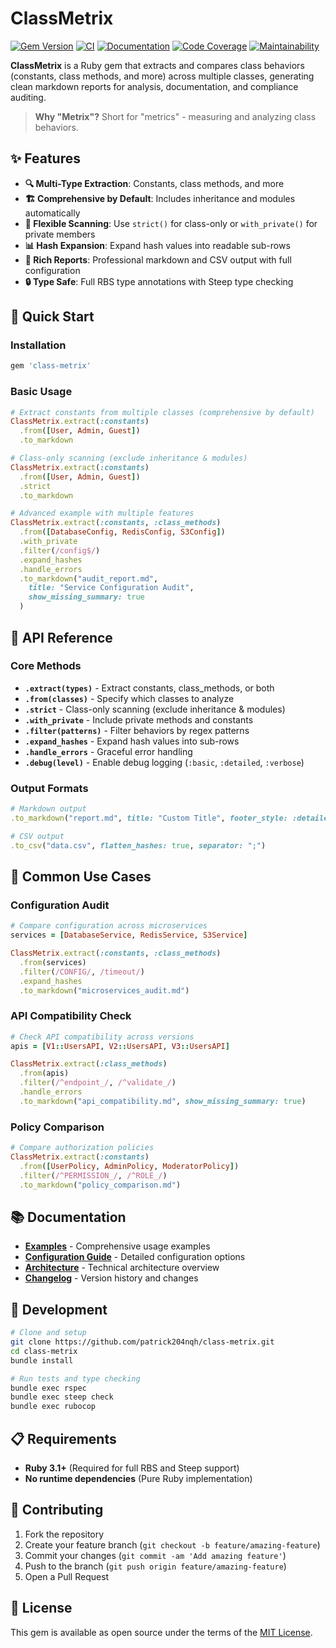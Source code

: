 # ClassMetrix

[![Gem Version](https://badge.fury.io/rb/class-metrix.svg)](https://badge.fury.io/rb/class-metrix)
[![CI](https://github.com/patrick204nqh/class-metrix/actions/workflows/main.yml/badge.svg)](https://github.com/patrick204nqh/class-metrix/actions/workflows/main.yml)
[![Documentation](https://img.shields.io/badge/docs-rubydoc.info-blue.svg)](https://rubydoc.info/gems/class-metrix)
[![Code Coverage](https://qlty.sh/badges/df5bf564-68c2-4484-84bd-70f705e58f1b/test_coverage.svg)](https://qlty.sh/gh/patrick204nqh/projects/class-metrix)
[![Maintainability](https://qlty.sh/badges/df5bf564-68c2-4484-84bd-70f705e58f1b/maintainability.svg)](https://qlty.sh/gh/patrick204nqh/projects/class-metrix)

**ClassMetrix** is a Ruby gem that extracts and compares class behaviors (constants, class methods, and more) across multiple classes, generating clean markdown reports for analysis, documentation, and compliance auditing.

> **Why "Metrix"?** Short for "metrics" - measuring and analyzing class behaviors.

## ✨ Features

- **🔍 Multi-Type Extraction**: Constants, class methods, and more
- **🏗️ Comprehensive by Default**: Includes inheritance and modules automatically
- **🎯 Flexible Scanning**: Use `strict()` for class-only or `with_private()` for private members
- **📊 Hash Expansion**: Expand hash values into readable sub-rows
- **📝 Rich Reports**: Professional markdown and CSV output with full configuration
- **🔒 Type Safe**: Full RBS type annotations with Steep type checking

## 🚀 Quick Start

### Installation

```ruby
gem 'class-metrix'
```

### Basic Usage

```ruby
# Extract constants from multiple classes (comprehensive by default)
ClassMetrix.extract(:constants)
  .from([User, Admin, Guest])
  .to_markdown

# Class-only scanning (exclude inheritance & modules)
ClassMetrix.extract(:constants)
  .from([User, Admin, Guest])
  .strict
  .to_markdown

# Advanced example with multiple features
ClassMetrix.extract(:constants, :class_methods)
  .from([DatabaseConfig, RedisConfig, S3Config])
  .with_private
  .filter(/config$/)
  .expand_hashes
  .handle_errors
  .to_markdown("audit_report.md",
    title: "Service Configuration Audit",
    show_missing_summary: true
  )
```

## 📖 API Reference

### Core Methods

- **`.extract(types)`** - Extract constants, class_methods, or both
- **`.from(classes)`** - Specify which classes to analyze
- **`.strict`** - Class-only scanning (exclude inheritance & modules)
- **`.with_private`** - Include private methods and constants
- **`.filter(patterns)`** - Filter behaviors by regex patterns
- **`.expand_hashes`** - Expand hash values into sub-rows
- **`.handle_errors`** - Graceful error handling
- **`.debug(level)`** - Enable debug logging (`:basic`, `:detailed`, `:verbose`)

### Output Formats

```ruby
# Markdown output
.to_markdown("report.md", title: "Custom Title", footer_style: :detailed)

# CSV output
.to_csv("data.csv", flatten_hashes: true, separator: ";")
```

## 🎯 Common Use Cases

### Configuration Audit

```ruby
# Compare configuration across microservices
services = [DatabaseService, RedisService, S3Service]

ClassMetrix.extract(:constants, :class_methods)
  .from(services)
  .filter(/CONFIG/, /timeout/)
  .expand_hashes
  .to_markdown("microservices_audit.md")
```

### API Compatibility Check

```ruby
# Check API compatibility across versions
apis = [V1::UsersAPI, V2::UsersAPI, V3::UsersAPI]

ClassMetrix.extract(:class_methods)
  .from(apis)
  .filter(/^endpoint_/, /^validate_/)
  .handle_errors
  .to_markdown("api_compatibility.md", show_missing_summary: true)
```

### Policy Comparison

```ruby
# Compare authorization policies
ClassMetrix.extract(:constants)
  .from([UserPolicy, AdminPolicy, ModeratorPolicy])
  .filter(/^PERMISSION_/, /^ROLE_/)
  .to_markdown("policy_comparison.md")
```

## 📚 Documentation

- **[Examples](examples/)** - Comprehensive usage examples
- **[Configuration Guide](docs/CONFIGURATION.md)** - Detailed configuration options
- **[Architecture](docs/ARCHITECTURE.md)** - Technical architecture overview
- **[Changelog](CHANGELOG.md)** - Version history and changes

## 🧪 Development

```bash
# Clone and setup
git clone https://github.com/patrick204nqh/class-metrix.git
cd class-metrix
bundle install

# Run tests and type checking
bundle exec rspec
bundle exec steep check
bundle exec rubocop
```

## 📋 Requirements

- **Ruby 3.1+** (Required for full RBS and Steep support)
- **No runtime dependencies** (Pure Ruby implementation)

## 🤝 Contributing

1. Fork the repository
2. Create your feature branch (`git checkout -b feature/amazing-feature`)
3. Commit your changes (`git commit -am 'Add amazing feature'`)
4. Push to the branch (`git push origin feature/amazing-feature`)
5. Open a Pull Request

## 📄 License

This gem is available as open source under the terms of the [MIT License](LICENSE.txt).
